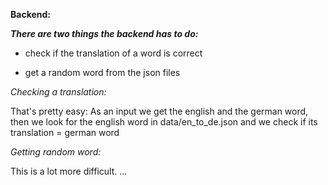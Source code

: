 **Backend:**

***There are two things the backend has to do:***

* check if the translation of a word is correct

* get a random word from the json files

*Checking a translation:*

That's pretty easy: As an input we get the english and the german word, then we look
for the english word in data/en_to_de.json and we check if its translation = german word

*Getting random word:*

This is a lot more difficult.
...
